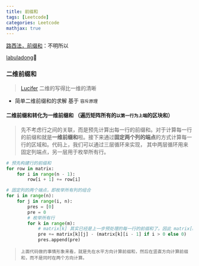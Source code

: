 ```yaml
---
title: 前缀和
tags: [Leetcode]
categories: Leetcode
mathjax: true
---
```

[路西法，前缀和](https://lucifer.ren/blog/2020/09/27/atMostK/)：不明所以

[labuladong](https://labuladong.github.io/algo/%E7%AE%97%E6%B3%95%E6%80%9D%E7%BB%B4%E7%B3%BB%E5%88%97/%E5%89%8D%E7%BC%80%E5%92%8C%E6%8A%80%E5%B7%A7.html)👀️


### 二维前缀和

> [Lucifer](https://lucifer.ren/blog/2021/02/20/2d-pre/) 二维的写得比一维的清晰

- 简单二维前缀和的求解 基于 `容斥原理`

#### 二维前缀和转化为一维前缀和 （遍历矩阵所有的`以第一行为上端`的区块和）

> 先不考虑行之间的关联，而是预先计算出每一行的前缀和。对于计算每一行的前缀和就是**一维前缀和**啦。接下来通过**固定两个列的端点**的方式计算每一行的区域和。代码上，我们可以通过三层循环来实现， 其中两层循环用来固定列端点，另一层用于枚举所有行。

```python
# 预先构建行的前缀和
for row in matrix:
    for i in range(n - 1):
        row[i + 1] += row[i]
```

```python
# 固定列的两个端点，即枚举所有列的组合
for i in range(n):
    for j in range(i, n):
        pres = [0]
        pre = 0
        # 枚举所有行
        for k in range(m):
            # matrix[k] 其实已经是上一步预处理的每一行的前缀和了。因此 matrix[k][j] - (matrix[k][i - 1] 就是每一行 [i, j] 的区域和。
            pre += matrix[k][j] - (matrix[k][i - 1] if i > 0 else 0)
            pres.append(pre)
```

> `上面代码做的事情形象来看，就是先在水平方向计算前缀和，然后在竖直方向计算前缀和，而不是同时在两个方向计算。`
